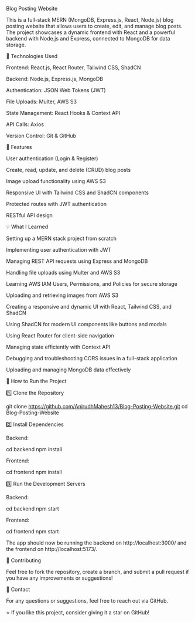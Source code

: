 Blog Posting Website

This is a full-stack MERN (MongoDB, Express.js, React, Node.js) blog posting website that allows users to create, edit, and manage blog posts. The project showcases a dynamic frontend with React and a powerful backend with Node.js and Express, connected to MongoDB for data storage.

🚀 Technologies Used

Frontend: React.js, React Router, Tailwind CSS, ShadCN

Backend: Node.js, Express.js, MongoDB

Authentication: JSON Web Tokens (JWT)

File Uploads: Multer, AWS S3

State Management: React Hooks & Context API

API Calls: Axios

Version Control: Git & GitHub

📌 Features

User authentication (Login & Register)

Create, read, update, and delete (CRUD) blog posts

Image upload functionality using AWS S3

Responsive UI with Tailwind CSS and ShadCN components

Protected routes with JWT authentication

RESTful API design

💡 What I Learned

Setting up a MERN stack project from scratch

Implementing user authentication with JWT

Managing REST API requests using Express and MongoDB

Handling file uploads using Multer and AWS S3

Learning AWS IAM Users, Permissions, and Policies for secure storage

Uploading and retrieving images from AWS S3

Creating a responsive and dynamic UI with React, Tailwind CSS, and ShadCN

Using ShadCN for modern UI components like buttons and modals

Using React Router for client-side navigation

Managing state efficiently with Context API

Debugging and troubleshooting CORS issues in a full-stack application

Uploading and managing MongoDB data effectively

📜 How to Run the Project

1️⃣ Clone the Repository

git clone https://github.com/AnirudhMahesh13/Blog-Posting-Website.git
cd Blog-Posting-Website

2️⃣ Install Dependencies

Backend:

cd backend
npm install

Frontend:

cd frontend
npm install

3️⃣ Run the Development Servers

Backend:

cd backend
npm start

Frontend:

cd frontend
npm start

The app should now be running the backend on http://localhost:3000/ and the frontend on http://localhost:5173/.

🔗 Contributing

Feel free to fork the repository, create a branch, and submit a pull request if you have any improvements or suggestions!

📧 Contact

For any questions or suggestions, feel free to reach out via GitHub.

⭐ If you like this project, consider giving it a star on GitHub!

